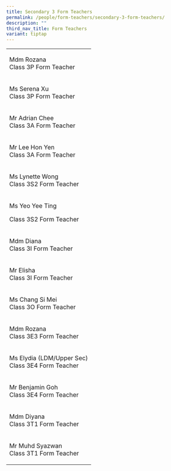 ```yaml
---
title: Secondary 3 Form Teachers
permalink: /people/form-teachers/secondary-3-form-teachers/
description: ""
third_nav_title: Form Teachers
variant: tiptap
---
```

<table><tbody><tr><td rowspan="1" colspan="1"><p>Mdm Rozana<br>Class 3P Form Teacher<br></p></td></tr><tr><td rowspan="1" colspan="1"><p>Ms Serena Xu<br>Class 3P Form Teacher<br></p></td></tr><tr><td rowspan="1" colspan="1"><p>Mr Adrian Chee<br>Class 3A Form Teacher</p></td></tr><tr><td rowspan="1" colspan="1"><p>Mr Lee Hon Yen<br>Class 3A Form Teacher<br></p></td></tr><tr><td rowspan="1" colspan="1"><p>Ms Lynette Wong<br>Class 3S2 Form Teacher<br></p></td></tr><tr><td rowspan="1" colspan="1"><p>Ms Yeo Yee Ting</p><p>Class 3S2 Form Teacher</p></td></tr><tr><td rowspan="1" colspan="1"><p>Mdm Diana<br>Class 3I Form Teacher</p></td></tr><tr><td rowspan="1" colspan="1"><p>Mr Elisha<br>Class 3I Form Teacher</p></td></tr><tr><td rowspan="1" colspan="1"><p>Ms Chang Si Mei<br>Class 3O Form Teacher<br></p></td></tr><tr><td rowspan="1" colspan="1"><p>Mdm Rozana<br>Class 3E3 Form Teacher</p></td></tr><tr><td rowspan="1" colspan="1"><p>Ms Elydia (LDM/Upper Sec)<br>Class 3E4 Form Teacher</p></td></tr><tr><td rowspan="1" colspan="1"><p>Mr Benjamin Goh<br>Class 3E4 Form Teacher</p></td></tr><tr><td rowspan="1" colspan="1"><p>Mdm Diyana<br>Class 3T1 Form Teacher</p></td></tr><tr><td rowspan="1" colspan="1"><p>Mr Muhd Syazwan<br>Class 3T1 Form Teacher</p></td></tr></tbody></table><p></p>